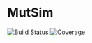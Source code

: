# MutSim

[![Build Status](https://github.com/Wei-HaoLee/MutSim.jl/actions/workflows/CI.yml/badge.svg?branch=main)](https://github.com/Wei-HaoLee/MutSim.jl/actions/workflows/CI.yml?query=branch%3Amain)
[![Coverage](https://codecov.io/gh/Wei-HaoLee/MutSim.jl/branch/main/graph/badge.svg)](https://codecov.io/gh/Wei-HaoLee/MutSim.jl)
